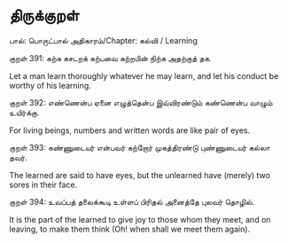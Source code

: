 ﻿திருக்குறள்
===============================================================================
பால்: பொருட்பால்
அதிகாரம்/Chapter: கல்வி / Learning 

குறள் 391:
கற்க கசடறக் கற்பவை கற்றபின்
நிற்க அதற்குத் தக.

Let a man learn thoroughly whatever he may learn, and let his conduct be worthy
of his learning.

குறள் 392:
எண்ணென்ப ஏனை எழுத்தென்ப இவ்விரண்டும்
கண்ணென்ப வாழும் உயிர்க்கு.

For living beings, numbers and written words are like pair of eyes.

குறள் 393:
கண்ணுடையர் என்பவர் கற்றோர் முகத்திரண்டு
புண்ணுடையர் கல்லா தவர்.

The learned are said to have eyes, but the unlearned have (merely) two sores 
in their face.

குறள் 394:
உவப்பத் தலைக்கூடி உள்ளப் பிரிதல்
அனைத்தே புலவர் தொழில்.

It is the part of the learned to give joy to those whom they meet, and on 
leaving, to make them think (Oh! when shall we meet them again).

